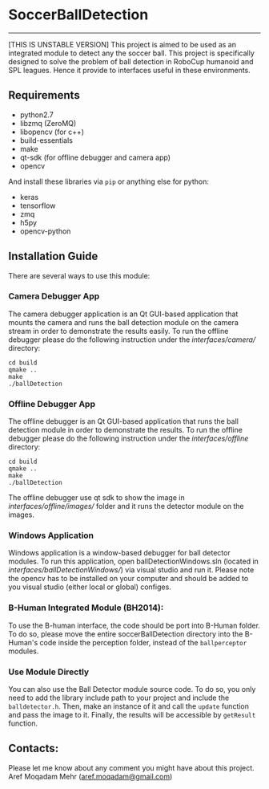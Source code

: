 # SoccerBallDetection
---
\[THIS IS UNSTABLE VERSION\]
This project is aimed to be used as an integrated module to detect any the
soccer ball. This project is specifically designed to solve the problem of ball
detection in RoboCup humanoid and SPL leagues. Hence it provide to interfaces
useful in these environments.

## Requirements
* python2.7
* libzmq (ZeroMQ)
* libopencv (for c++)
* build-essentials
* make
* qt-sdk (for offline debugger and camera app)
* opencv

And install these libraries via `pip` or anything else for python:
* keras
* tensorflow
* zmq
* h5py
* opencv-python

## Installation Guide
There are several ways to use this module:

### Camera Debugger App
The camera debugger application is an Qt GUI-based application that mounts the 
camera and runs the ball detection module on the camera stream in order to 
demonstrate the results easily. To run the offline debugger please do the 
following instruction under the <i>interfaces/camera/</i> directory:
```mkdir -p build
cd build
qmake ..
make
./ballDetection
```

### Offline Debugger App
The offline debugger is an Qt GUI-based application that runs the ball detection
module in order to demonstrate the results. To run the offline debugger please 
do the following instruction under the <i>interfaces/offline</i> directory:
```mkdir -p build
cd build
qmake ..
make
./ballDetection
```
The offline debugger use qt sdk to show the image in <i>interfaces/offline/images/</i> 
folder and it runs the detector module on the images.

### Windows Application
Windows application is a window-based debugger for ball detector modules.
To run this application, open ballDetectionWindows.sln (located in <i>interfaces/ballDetectionWindows/</i>)
via visual studio and run it. Please note the opencv has to be installed on your computer
and should be added to you visual studio (either local or global) configes.

### B-Human Integrated Module (BH2014):
To use the B-human interface, the code should be port into B-Human folder. To do 
so, please move the entire soccerBallDetection directory into the B-Human's code
 inside the perception folder, instead of the `ballperceptor` modules.

### Use Module Directly
You can also use the Ball Detector module source code. To do so, you only need 
to add the library include path to your project and include the `balldetector.h`.
Then, make an instance of it and call the `update` function and pass the image to it.
Finally, the results will be accessible by `getResult` function.

## Contacts:
Please let me know about any comment you might have about this project. <br/>
Aref Moqadam Mehr (aref.moqadam@gmail.com)


